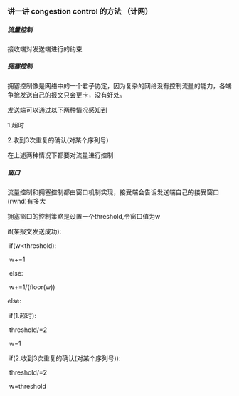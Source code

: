 ### 讲一讲 congestion control 的方法 （计网）

##### 流量控制

接收端对发送端进行的约束

##### 拥塞控制

拥塞控制像是网络中的一个君子协定，因为复杂的网络没有控制流量的能力，各端争抢发送自己的报文只会更卡，没有好处。

发送端可以通过以下两种情况感知到

1.超时

2.收到3次重复的确认(对某个序列号)

在上述两种情况下都要对流量进行控制

##### 窗口

流量控制和拥塞控制都由窗口机制实现，接受端会告诉发送端自己的接受窗口(rwnd)有多大

拥塞窗口的控制策略是设置一个threshold,令窗口值为w

if(某报文发送成功):

​		if(w<threshold):

​				w+=1

​		else:

​				w+=1/(floor(w))

else:

​		if(1.超时):

​				threshold/=2

​				w=1

​		if(2.收到3次重复的确认(对某个序列号)):

​				threshold/=2

​				w=threshold





